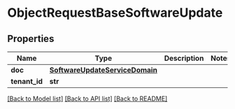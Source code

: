 # ObjectRequestBaseSoftwareUpdate

## Properties
Name | Type | Description | Notes
------------ | ------------- | ------------- | -------------
**doc** | [**SoftwareUpdateServiceDomain**](SoftwareUpdateServiceDomain.md) |  | 
**tenant_id** | **str** |  | 

[[Back to Model list]](../README.md#documentation-for-models) [[Back to API list]](../README.md#documentation-for-api-endpoints) [[Back to README]](../README.md)

